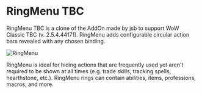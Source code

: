 # RingMenu TBC
RingMenu TBC is a clone of the AddOn made by jsb to support WoW Classic TBC (v. 2.5.4.44171). RingMenu adds configurable circular action bars revealed with any chosen binding.

![RingMenu](http://i.imgur.com/DmDWVaA.png)

RingMenu is ideal for hiding actions that are frequently used yet aren't required to be shown at all times (e.g. trade skills, tracking spells, hearthstone, etc.). RingMenu rings can contain abilities, items, professions, macros, and more.